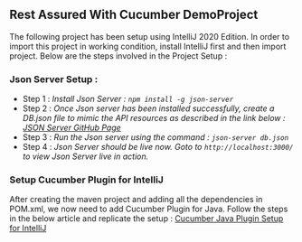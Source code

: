 ## Rest Assured With Cucumber DemoProject
The following project has been setup using IntelliJ 2020 Edition. In order to import this project in working condition, install IntelliJ first and then import project. Below are the steps involved in the Project Setup  :

### Json Server Setup : 
- Step 1 : *Install Json Server : ```npm install -g json-server```*
- Step 2 : *Once Json server has been installed successfully, create a DB.json file to mimic the API resources as described in the link below :
[JSON Server GitHub Page](https://github.com/typicode/json-server)*
- Step 3 : *Run the Json server using the command  : ```json-server db.json```*
- Step 4 : *Json Server should be live now. Goto to ```http://localhost:3000/``` to view Json Server live in action.*

### Setup Cucumber Plugin for IntelliJ
After creating the maven project and adding all the dependencies in POM.xml, we now need to add Cucumber Plugin for Java. 
Follow the steps in the below article and replicate the setup :
[Cucumber Java Plugin Setup for IntelliJ](https://www.hindsightsoftware.com/blog/cucumber-jvm-intellij#:~:text=Install%20and%20conFIgure%20cucumber%20plugin&text=In%20the%20search%20box%2C%20search,to%20restart%20IntelliJ%20once%20complete.) 

